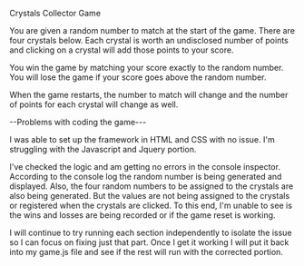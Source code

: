 Crystals Collector Game

You are given a random number to match at the start of the game.
There are four crystals below. Each crystal is worth an undisclosed 
number of points and clicking on a crystal will add those points to
your score.

You win the game by matching your score exactly to the random number. 
You will lose the game if your score goes above the random number.

When the game restarts, the number to match will change and the number 
of points for each crystal will change as well.

--Problems with coding the game---

I was able to set up the framework in HTML and CSS with no issue. I'm struggling with the Javascript and Jquery portion. 

I've checked the logic and am getting no errors in the console inspector. According to the console log the random number is being generated and displayed. Also, the four random numbers to be assigned to the crystals are also being generated. But the values are not being assigned to the crystals or registered when the crystals are clicked. To this end, I'm unable to see is the wins and losses are being recorded or if the game reset is working. 

I will continue to try running each section independently to isolate the issue so I can focus on fixing just that part. Once I get it working I will put it back into my game.js file and see if the rest will run with the corrected portion.